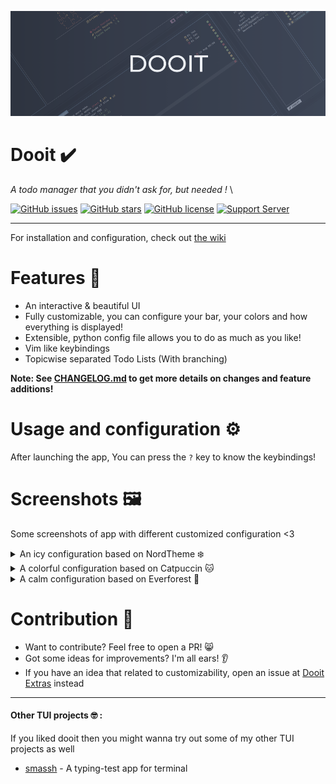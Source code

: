 ![DOOIT](imgs/banner.png)

# Dooit ✔️
*A todo manager that you didn't ask for, but needed !* \

[![GitHub issues](https://img.shields.io/github/issues/dooit-org/dooit?color=red&style=flat-square)](https://github.com/dooit-org/doit/issues)
[![GitHub stars](https://img.shields.io/github/stars/dooit-org/dooit?color=green&style=flat-square)](https://github.com/dooit-org/doit/stargazers)
[![GitHub license](https://img.shields.io/github/license/dooit-org/dooit?color=yellow&style=flat-square)](https://github.com/dooit-org/doit/blob/main/LICENSE)
[![Support Server](https://img.shields.io/discord/989186205025464390.svg?label=Discord&logo=Discord&colorB=7289da&style=flat-square)](https://discord.gg/WA2ER9MBWa)

-----------------------------

For installation and configuration, check out [the wiki](https://dooit-org.github.io/dooit/)

# Features 🌟

- An interactive & beautiful UI
- Fully customizable, you can configure your bar, your colors and how everything is displayed!
- Extensible, python config file allows you to do as much as you like!
- Vim like keybindings
- Topicwise separated Todo Lists (With branching)

**Note: See [CHANGELOG.md](CHANGELOG.md) to get more details on changes and feature additions!**

# Usage and configuration :gear:
After launching the app, You can press the `?` key to know the keybindings!

# Screenshots 🖼️

Some screenshots of app with different customized configuration <3

<details>
  <summary>An icy configuration based on NordTheme ❄️ </summary>
  
![Preview 1](./imgs/config1.png)

</details>

<details>
  <summary>A colorful configuration based on Catpuccin 🐱 </summary>
  
![Preview 2](./imgs/config2.png)

</details>

<details>  
  <summary>A calm configuration based on Everforest 🌲 </summary>
  
![Preview 3](./imgs/config3.png)

</details>


# Contribution 🤝
- Want to contribute? Feel free to open a PR! 😸
- Got some ideas for improvements? I'm all ears! 👂
- If you have an idea that related to customizability, open an issue at [Dooit Extras](https://github.com/dooit-org/dooit-extras/issues/new) instead

----------------------------

#### Other TUI projects 🤓 :
If you liked dooit then you might wanna try out some of my other TUI projects as well
- [smassh](https://github.com/kraanzu/smassh) - A typing-test app for terminal

